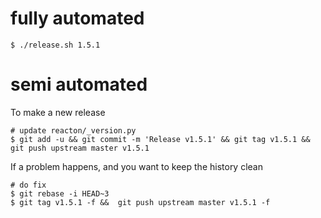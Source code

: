 
# fully automated

    $ ./release.sh 1.5.1

# semi automated
To make a new release
```
# update reacton/_version.py
$ git add -u && git commit -m 'Release v1.5.1' && git tag v1.5.1 && git push upstream master v1.5.1
```


If a problem happens, and you want to keep the history clean
```
# do fix
$ git rebase -i HEAD~3
$ git tag v1.5.1 -f &&  git push upstream master v1.5.1 -f
```
